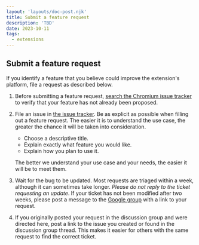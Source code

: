 ```yaml
---
layout: 'layouts/doc-post.njk'
title: Submit a feature request
description: 'TBD'
date: 2023-10-11
tags:
  - extensions
---
```


## Submit a feature request

If you identify a feature that you believe could improve the extension's platform, file a request as described below.

1.  Before submitting a feature request, [search the Chromium issue tracker](/docs/extensions/support-feedback/find-a-bug) to verify that your feature has not already been proposed.
1.  File an issue in [the issue tracker](https://crbug.com). Be as explicit as possible when filling out a feature request. The easier it is to understand the use case, the greater the chance it will be taken into consideration.
    -   Choose a descriptive title.
    -   Explain exactly what feature you would like.
    -   Explain how you plan to use it.

    The better we understand your use case and your needs, the easier it will be to meet them.

1.  Wait for the bug to be updated. Most requests are triaged within a week, although it can sometimes take longer. *Please do not reply to the ticket requesting an update*. If your ticket has not been modified after two weeks, please post a message to the [Google group](https://groups.google.com/a/chromium.org/group/chromium-extensions/topics) with a link to your request.
1.  If you originally posted your request in the discussion group and were directed here, post a link to the issue you created or found in the discussion group thread. This makes it easier for others with the same request to find the correct ticket.